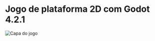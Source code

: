# Jogo de plataforma 2D com Godot 4.2.1
 
![Capa do jogo]([URL_da_Imagem](https://raw.githubusercontent.com/luanabuscariolo/2D_Platform_Game_Godot_4.2.1/main/images/capa.png))
